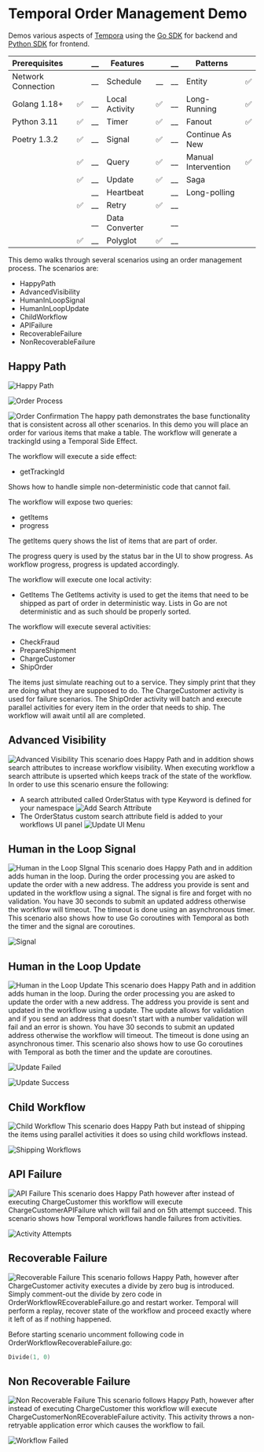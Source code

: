 # Temporal Order Management Demo
Demos various aspects of [Tempora](http://tempora.io) using the [Go SDK](https://github.com/temporalio/sdk-go) for backend and [Python SDK](https://github.com/temporalio/sdk-python) for frontend.

| Prerequisites      |   | __ | Features       |   | __ | Patterns            |   | 
|:-------------------|---|----|----------------|---|----|---------------------|---|
| Network Connection |  | __  | Schedule       | __ | __ | Entity              | ✅ |
| Golang 1.18+       | ✅ | __ | Local Activity |  ✅ | __ | Long-Running        | ✅ |
| Python 3.11        | ✅ | __ | Timer          | ✅ | __ | Fanout              | ✅ |
| Poetry 1.3.2       | ✅ | __ | Signal         | ✅ | __ | Continue As New     |   |
|                    | ✅ | __ | Query          | ✅ | __ | Manual Intervention | ✅ |
|                    | ✅ | __ | Update         | ✅ | __ | Saga                |   |
|                    |    | __ | Heartbeat      |  | __ | Long-polling        |   |
|                    | ✅ | __ | Retry          | ✅ | __ |                     |   |
|                    |   | __ | Data Converter |   | __ |                     |   |
|                    | ✅ | __ | Polyglot       | ✅ | __ |                     |   |


This demo walks through several scenarios using an order management process. The scenarios are:
- HappyPath
- AdvancedVisibility
- HumanInLoopSignal
- HumanInLoopUpdate
- ChildWorkflow
- APIFailure
- RecoverableFailure
- NonRecoverableFailure

## Happy Path
![Happy Path](ui/static/happy-path.png)

![Order Process](ui/static/status-bar.png)

![Order Confirmation](ui/static/order-confirmation.png)
The happy path demonstrates the base functionality that is consistent across all other scenarios. In this demo you will place an order for various items that make a table. The workflow will generate a trackingId using a Temporal Side Effect. 

The workflow will execute a side effect:
- getTrackingId

Shows how to handle simple non-deterministic code that cannot fail.

The workflow will expose two queries:
- getItems
- progress

The getItems query shows the list of items that are part of order. 

The progress query is used by the status bar in the UI to show progress. As workflow progress, progress is updated accordingly.

The workflow will execute one local activity:
- GetItems
The GetItems activity is used to get the items that need to be shipped as part of order in deterministic way. Lists in Go are not deterministic and as such should be properly sorted.

The workflow will execute several activities: 
- CheckFraud
- PrepareShipment
- ChargeCustomer
- ShipOrder

The items just simulate reaching out to a service. They simply print that they are doing what they are supposed to do. The ChargeCustomer activity is used for failure scenarios. The ShipOrder activity will batch and execute parallel activities for every item in the order that needs to ship. The workflow will await until all are completed.

## Advanced Visibility
![Advanced Visibility](ui/static/advanced-visibility.png)
This scenario does Happy Path and in addition shows search attributes to increase workflow visibility. When executing workflow a search attribute is upserted which keeps track of the state of the workflow. In order to use this scenario ensure the following:
- A search attributed called OrderStatus with type Keyword is defined for your namespace
![Add Search Attribute](ui/static/search-attribute.png)
- The OrderStatus custom search attribute field is added to your workflows UI panel
![Update UI Menu](ui/static/order-status.png)

## Human in the Loop Signal
![Human in the Loop SIgnal](ui/static/human-in-loop-signal.png)
This scenario does Happy Path and in addition adds human in the loop. During the order processing you are asked to update the order with a new address. The address you provide is sent and updated in the workflow using a signal. The signal is fire and forget with no validation. You have 30 seconds to submit an updated address otherwise the workflow will timeout. The timeout is done using an asynchronous timer. This scenario also shows how to use Go coroutines with Temporal as both the timer and the signal are coroutines.

![Signal](ui/static/signal.png)

## Human in the Loop Update
![Human in the Loop Update](ui/static/human-in-loop-update.png)
This scenario does Happy Path and in addition adds human in the loop. During the order processing you are asked to update the order with a new address. The address you provide is sent and updated in the workflow using a update. The update allows for validation and if you send an address that doesn't start with a number validation will fail and an error is shown. You have 30 seconds to submit an updated address otherwise the workflow will timeout. The timeout is done using an asynchronous timer. This scenario also shows how to use Go coroutines with Temporal as both the timer and the update are coroutines.

![Update Failed](ui/static/update-failed-validation.png)

![Update Success](ui/static/update-success-validation.png)

## Child Workflow
![Child Workflow](ui/static/child-workflow.png)
This scenario does Happy Path but instead of shipping the items using parallel activities it does so using child workflows instead.

![Shipping Workflows](ui/static/shipping-workflows.png)

## API Failure
![API Failure](ui/static/api-failure.png)
This scenario does Happy Path however after instead of executing ChargeCustomer this workflow will execute ChargeCustomerAPIFailure which will fail and on 5th attempt succeed. This scenario shows how Temporal workflows handle failures from activities.

![Activity Attempts](ui/static/activity-attempts.png)

## Recoverable Failure
![Recoverable Failure](ui/static/recoverable-failure.png)
This scenario follows Happy Path, however after ChargeCustomer activity executes a divide by zero bug is introduced. Simply comment-out the divide by zero code in OrderWorkflowREcoverableFailure.go and restart worker. Temporal will perform a replay, recover state of the workflow and proceed exactly where it left of as if nothing happened.

Before starting scenario uncomment following code in OrderWorkflowRecoverableFailure.go:
```go
Divide(1, 0)
```

## Non Recoverable Failure
![Non Recoverable Failure](ui/static/non-recoverable-failure.png)
This scenario follows Happy Path, however after instead of executing ChargeCustomer this workflow will execute ChargeCustomerNonREcoverableFailure activity. This activity throws a non-retryable application error which causes the workflow to fail.

![Workflow Failed](ui/static/workflow-failed.png)
